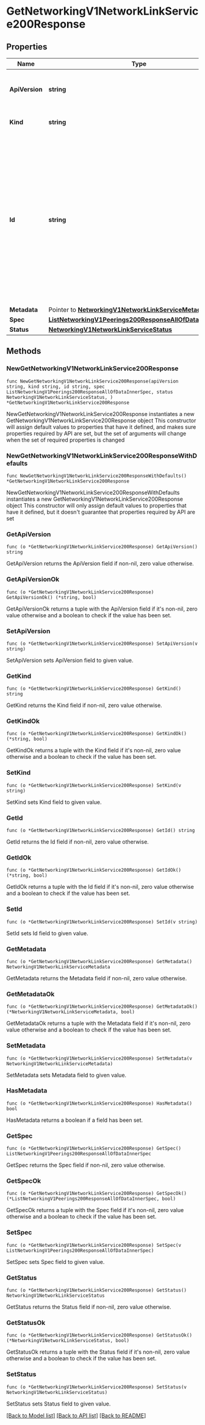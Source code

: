# GetNetworkingV1NetworkLinkService200Response

## Properties

Name | Type | Description | Notes
------------ | ------------- | ------------- | -------------
**ApiVersion** | **string** | APIVersion defines the schema version of this representation of a resource. | [readonly] 
**Kind** | **string** | Kind defines the object this REST resource represents. | [readonly] 
**Id** | **string** | ID is the \&quot;natural identifier\&quot; for an object within its scope/namespace; it is normally unique across time but not space. That is, you can assume that the ID will not be reclaimed and reused after an object is deleted (\&quot;time\&quot;); however, it may collide with IDs for other object &#x60;kinds&#x60; or objects of the same &#x60;kind&#x60; within a different scope/namespace (\&quot;space\&quot;). | [readonly] 
**Metadata** | Pointer to [**NetworkingV1NetworkLinkServiceMetadata**](NetworkingV1NetworkLinkServiceMetadata.md) |  | [optional] 
**Spec** | [**ListNetworkingV1Peerings200ResponseAllOfDataInnerSpec**](ListNetworkingV1Peerings200ResponseAllOfDataInnerSpec.md) |  | 
**Status** | [**NetworkingV1NetworkLinkServiceStatus**](NetworkingV1NetworkLinkServiceStatus.md) |  | 

## Methods

### NewGetNetworkingV1NetworkLinkService200Response

`func NewGetNetworkingV1NetworkLinkService200Response(apiVersion string, kind string, id string, spec ListNetworkingV1Peerings200ResponseAllOfDataInnerSpec, status NetworkingV1NetworkLinkServiceStatus, ) *GetNetworkingV1NetworkLinkService200Response`

NewGetNetworkingV1NetworkLinkService200Response instantiates a new GetNetworkingV1NetworkLinkService200Response object
This constructor will assign default values to properties that have it defined,
and makes sure properties required by API are set, but the set of arguments
will change when the set of required properties is changed

### NewGetNetworkingV1NetworkLinkService200ResponseWithDefaults

`func NewGetNetworkingV1NetworkLinkService200ResponseWithDefaults() *GetNetworkingV1NetworkLinkService200Response`

NewGetNetworkingV1NetworkLinkService200ResponseWithDefaults instantiates a new GetNetworkingV1NetworkLinkService200Response object
This constructor will only assign default values to properties that have it defined,
but it doesn't guarantee that properties required by API are set

### GetApiVersion

`func (o *GetNetworkingV1NetworkLinkService200Response) GetApiVersion() string`

GetApiVersion returns the ApiVersion field if non-nil, zero value otherwise.

### GetApiVersionOk

`func (o *GetNetworkingV1NetworkLinkService200Response) GetApiVersionOk() (*string, bool)`

GetApiVersionOk returns a tuple with the ApiVersion field if it's non-nil, zero value otherwise
and a boolean to check if the value has been set.

### SetApiVersion

`func (o *GetNetworkingV1NetworkLinkService200Response) SetApiVersion(v string)`

SetApiVersion sets ApiVersion field to given value.


### GetKind

`func (o *GetNetworkingV1NetworkLinkService200Response) GetKind() string`

GetKind returns the Kind field if non-nil, zero value otherwise.

### GetKindOk

`func (o *GetNetworkingV1NetworkLinkService200Response) GetKindOk() (*string, bool)`

GetKindOk returns a tuple with the Kind field if it's non-nil, zero value otherwise
and a boolean to check if the value has been set.

### SetKind

`func (o *GetNetworkingV1NetworkLinkService200Response) SetKind(v string)`

SetKind sets Kind field to given value.


### GetId

`func (o *GetNetworkingV1NetworkLinkService200Response) GetId() string`

GetId returns the Id field if non-nil, zero value otherwise.

### GetIdOk

`func (o *GetNetworkingV1NetworkLinkService200Response) GetIdOk() (*string, bool)`

GetIdOk returns a tuple with the Id field if it's non-nil, zero value otherwise
and a boolean to check if the value has been set.

### SetId

`func (o *GetNetworkingV1NetworkLinkService200Response) SetId(v string)`

SetId sets Id field to given value.


### GetMetadata

`func (o *GetNetworkingV1NetworkLinkService200Response) GetMetadata() NetworkingV1NetworkLinkServiceMetadata`

GetMetadata returns the Metadata field if non-nil, zero value otherwise.

### GetMetadataOk

`func (o *GetNetworkingV1NetworkLinkService200Response) GetMetadataOk() (*NetworkingV1NetworkLinkServiceMetadata, bool)`

GetMetadataOk returns a tuple with the Metadata field if it's non-nil, zero value otherwise
and a boolean to check if the value has been set.

### SetMetadata

`func (o *GetNetworkingV1NetworkLinkService200Response) SetMetadata(v NetworkingV1NetworkLinkServiceMetadata)`

SetMetadata sets Metadata field to given value.

### HasMetadata

`func (o *GetNetworkingV1NetworkLinkService200Response) HasMetadata() bool`

HasMetadata returns a boolean if a field has been set.

### GetSpec

`func (o *GetNetworkingV1NetworkLinkService200Response) GetSpec() ListNetworkingV1Peerings200ResponseAllOfDataInnerSpec`

GetSpec returns the Spec field if non-nil, zero value otherwise.

### GetSpecOk

`func (o *GetNetworkingV1NetworkLinkService200Response) GetSpecOk() (*ListNetworkingV1Peerings200ResponseAllOfDataInnerSpec, bool)`

GetSpecOk returns a tuple with the Spec field if it's non-nil, zero value otherwise
and a boolean to check if the value has been set.

### SetSpec

`func (o *GetNetworkingV1NetworkLinkService200Response) SetSpec(v ListNetworkingV1Peerings200ResponseAllOfDataInnerSpec)`

SetSpec sets Spec field to given value.


### GetStatus

`func (o *GetNetworkingV1NetworkLinkService200Response) GetStatus() NetworkingV1NetworkLinkServiceStatus`

GetStatus returns the Status field if non-nil, zero value otherwise.

### GetStatusOk

`func (o *GetNetworkingV1NetworkLinkService200Response) GetStatusOk() (*NetworkingV1NetworkLinkServiceStatus, bool)`

GetStatusOk returns a tuple with the Status field if it's non-nil, zero value otherwise
and a boolean to check if the value has been set.

### SetStatus

`func (o *GetNetworkingV1NetworkLinkService200Response) SetStatus(v NetworkingV1NetworkLinkServiceStatus)`

SetStatus sets Status field to given value.



[[Back to Model list]](../README.md#documentation-for-models) [[Back to API list]](../README.md#documentation-for-api-endpoints) [[Back to README]](../README.md)


